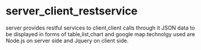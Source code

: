 # server_client_restservice
server provides restful services to client,client calls through it JSON data to be displayed in forms of table,list,chart and google map.technolgy used are Node.js on server side and Jquery on client side.
